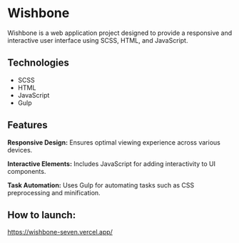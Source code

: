 # Wishbone
Wishbone is a web application project designed to provide a responsive and interactive user interface using SCSS, HTML, and JavaScript.

## Technologies
* SCSS
* HTML
* JavaScript
* Gulp

## Features
**Responsive Design:**
Ensures optimal viewing experience across various devices.

**Interactive Elements:**
Includes JavaScript for adding interactivity to UI components.

**Task Automation:**
Uses Gulp for automating tasks such as CSS preprocessing and minification.

## How to launch:
https://wishbone-seven.vercel.app/
